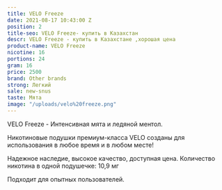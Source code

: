 ```yaml
---
title: VELO Freeze
date: 2021-08-17 10:43:00 Z
position: 2
title-seo: VELO Freeze- купить в Казахстан
descr: VELO Freeze - купить в Казахстане ,хорошая цена
product-name: VELO Freeze
nicotine: 16
portions: 24
gram: 16
price: 2500
brand: Other brands
strong: Легкий
sale: new-snus
taste: Мята
image: "/uploads/velo%20freeze.png"
---
```


VELO Freeze - Интенсивная мята и ледяной ментол.

Никотиновые подушки премиум-класса VELO созданы для использования в любое время и в любом месте!

Надежное наследие,
высокое качество,
доступная цена.
Количество никотина в одной подушечке: 10,9 мг

Подходит для опытных пользователей.